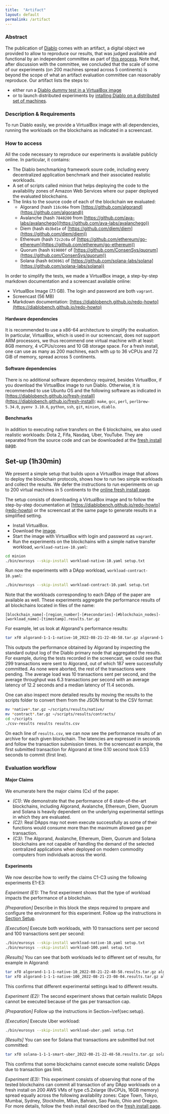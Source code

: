 ```yaml
---
title:  "Artifact"
layout: default
permalink: /artifact
---
```


### Abstract 

The publication of [Diablo](https://gramoli.github.io/pubs/Eurosys23-Diablo.pdf) comes with an artifact, a digital object we provided to allow 
to reproduce our results, that was judged available and functional by an independent committee as part of 
[this process]([https://sysartifacts.github.io/eurosys2023/](https://sysartifacts.github.io/eurosys2023/call#process)).
Note that, after discussion with the committee, we concluded that the scale of some of our experiments (on 200 machines spread across 5 continents) 
is beyond the scope of what an artifact evaluation committee can reasonably reproduce.
Our artifact lists the steps to:
 * either run a [Diablo dummy test in a VirtualBox image](redo-howto)
 * or to launch distributed experiments by [intalling Diablo on a distributed set of machines](fresh-install).

### Description & Requirements

To run Diablo easily, we provide a VirtualBox image with all dependencies, running the workloads on the blockchains as indicated in a screencast.

### How to access

All the code necessary to reproduce our experiments is available publicly online. 
In particular, it contains: 
 * The Diablo benchmarking framework soure code, including every decentralized application benchmark and their associated realistic workloads.
 * A set of scripts called minion that helps deploying the code to the availability zones of Amazon Web Services where our paper deployed 
 the evaluated blockchains.
 * The links to the source code of each of the blockchain we evaluated:
   - Algorand (hash ```116c06e``` from [https://github.com/algorand](https://github.com/algorand))
   - Avalanche (hash ```7840200``` from [https://github.com/ava-labs/avalanchego](https://github.com/ava-labs/avalanchego))
   - Diem (hash ```4b3bd1e``` of [https://github.com/diem/diem](https://github.com/diem/diem))
   - Ethereum (hash ```72c2c0a``` of [https://github.com/ethereum/go-ethereum](https://github.com/ethereum/go-ethereum))
   - Quorum (hash ```919800f``` of [https://github.com/ConsenSys/quorum](https://github.com/ConsenSys/quorum))
   - Solana (hash ```0d36961``` of [https://github.com/solana-labs/solana](https://github.com/solana-labs/solana))

In order to simplify the tests, we made a VirtualBox image, a step-by-step markdown
documentation and a screencast available online:
 * VirtualBox Image (7.1 GB). 
The login and password are both ```vagrant```.
 * Screencast (56 MB)
 * Markdown documentation: [https://diablobench.github.io/redo-howto](https://diablobench.github.io/redo-howto)

#### Hardware dependencies

It is recommended to use a x86-64 architecture to simplify the evaluation. In particular, 
VirtualBox, which is used in our screencast, does not support ARM processors, we thus recommend one virtual machine with at least: 8GB memory, 
4 vCPUs/cores and 10 GB storage space.
For a fresh install, one can use as many as 200 machines, each with up to 36 vCPUs and 72 GiB of memory, spread across 5 continents.

#### Software dependencies
There is no additional software dependency required, besides VirtualBox, if you download the VirtualBox image to run Diablo.
Otherwise, it is recommended to use Ubuntu OS and the following software as indicated in 
[https://diablobench.github.io/fresh-install](https://diablobench.github.io/fresh-install):
```make```, ```gcc```, ```perl```, ```perlbrew-5.34.0```, ```pyenv 3.10.6```, ```python```, ```ssh```, ```git```, ```minion```, ```diablo```.

#### Benchmarks

In addition to executing native transfers on the 6 blockchains, we also used realistic workloads:
Dota 2, Fifa, Nasdaq, Uber, YouTube.
They are separated from the source code and can be downloaded at the [fresh install page](fresh-install).

## Set-up (1h30min)

We present a simple setup that builds upon a VirtualBox image that allows to deploy the blockchain protocols, 
shows how to run two simple workloads and collect the results. We defer the instructions to run experiments on up 
to 200 virtual machines in 5 continents to the [online fresh install page](fresh-install).

The setup consists of downloading a VirtualBox 
image and to follow the step-by-step documentation at [https://diablobench.github.io/redo-howto](redo-howto) or the screencast at the same page to generate results in a simplified setting. 

 * Install VirtualBox.
 * Download the [image](https://nextcloud.in.tum.de/index.php/s/RDy4Df3x9JTsLGG).
 * Start the image with VirtualBox with login and password as ```vagrant```.
 * Run the experiments on the blockchains with a simple native transfer workload, ```workload-native-10.yaml```:

```bash
cd minion
./bin/eurosys --skip-install workload-native-10.yaml setup.txt
```
Run now the experiments with a DApp workload, ```workload-contract-10.yaml```:
```bash
./bin/eurosys --skip-install workload-contract-10.yaml setup.txt
```
Note that the workloads corresponding to each DApp of the paper are available as well.
These experiments aggregate the performance results of all blockchains located in files of the name:
```
[blockchain_name]-[region_number]-[#secondaries]-[#blockchain_nodes]-[workload_name]-[timestamp].results.tar.gz
```

For example, let us look at Algorand's performance results:

```bash
tar xf0 algorand-1-1-1-native-10_2022-08-21-22-48-58.tar.gz algorand-1-1-1-native-10_2022-08-21-22-48-58/
```

This outputs the performance obtained by Algorand by inspecting the standard output log of the Diablo primary node that aggregated the results.
For example, during the tests recorded in the screencast, we could see that 299 transactions were sent to Algorand, out of which 187 were successfully committed. As none were aborted, the rest of the transactions were pending. The average load was 10 transactions sent per second, and the average throughput was 6.3 transactions per second with an average latency of 12.2 seconds and a median latency of 11.4 seconds. 

One can also inspect more detailed results by moving the results to the scripts folder to convert them from the JSON format to the CSV format:
```bash
mv *native*.tar.gz ~/scripts/results/native/
mv *contract*.tar.gz ~/scripts/results/contracts/
cd ~/scripts
./csv-results results results.csv
```

On each line of ```results.csv```, we can now see the performance results of an archive for each given blockchain. 
The latencies are expressed in seconds and follow the transaction submission times. In the screencast example, 
the first submitted transaction for Algorand at time 0.10 second took 0.53 seconds to commit (first line).


### Evaluation workflow
 
#### Major Claims

We enumerate here the major claims (Cx) of the paper.
 * *(C1)*: We demonstrate that the performance of 6 state-of-the-art blockchains, including Algorand, Avalanche, Ethereum, Diem, Quorum and Solana is 
 heavily dependent on the underlying  experimental settings in which they are evaluated.
 * *(C2)*: Real DApps may not even execute successfully as some of their functions would consume more than the maximum allowed gas per transaction.
 * *(C3)*: The Algorand, Avalanche, Ethereum, Diem, Quorum and Solana blockchains are not capable of handling the demand of the selected centralized 
 applications when deployed on modern commodity computers from individuals across the world.

#### Experiments
We now describe how to verify the claims C1-C3 using the following experiments E1-E3:

*Experiment (E1):* The first experiment shows that the type of workload impacts the performance of a blockchain.

*[Preparation]*
Describe in this block the steps required to prepare and configure the environment for this experiment.
Follow up the instructions in [Section Setup](Set-up (1h30min)).

*[Execution]*
Execute both workloads, with 10 transactions sent per second and 100 transactions sent per second:

```bash
./bin/eurosys --skip-install workload-native-10.yaml setup.txt
./bin/eurosys --skip-install workload-100.yaml setup.txt
```

*[Results]*
You can see that both workloads led to different set of results, for example in Algorand:

```bash
tar xfO algorand-1-1-1-native-10_2022-08-21-22-48-58.results.tar.gz algorand-1-1-1-native-10_2022-08-21-22-48-58.results/diablo-primary-127.0.0.1-out.log
tar xfO algorand-1-1-1-native-100_2022-08-21-23-08-04.results.tar.gz algorand-1-1-1-native-100_2022-08-21-23-08-04.results/diablo-primary-127.0.0.1-out.log
```
This confirms that different experimental settings lead to different results.

*Experiment (E2):* The second experiment shows that certain realistic DApps cannot be executed because of the gas per transaction cap.

*[Preparation]*
Follow up the instructions in Section~\ref{sec:setup}.

*[Execution]*
Execute Uber workload:

```bash
./bin/eurosys --skip-install workload-uber.yaml setup.txt
```

*[Results]*
You can see for Solana that transactions are submitted but not committed:

```bash
tar xfO solana-1-1-1-smart-uber_2022-08-21-22-48-58.results.tar.gz solana-1-1-1-smart-uber_2022-08-21-22-48-58.results/diablo-primary-127.0.0.1-out.log
```
This confirms that some blockchains cannot execute some realistic DApps due to transaction gas limit.

*Experiment (E3):*
This experiment consists of observing that none of the tested blockchains can commit all transaction of any DApp workloads on a fresh install on 
200 AWS VMs of type c5.2xlarge (8vCPUs, 16GB memory) spread equally across the following availability zones: Cape Town, Tokyo, Mumbai, Sydney, 
Stockholm, Milan, Bahrain, Sao Paulo, Ohio and Oregon.
For more details, follow the fresh install described on the [fresh install page](https://diablobench.github.io/fresh-install). 

